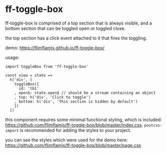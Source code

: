 # ff-toggle-box 

ff-toggle-box is comprised of a top section that is always visible, and a bottom section that can be toggled open or toggled close.

the top section has a click event attached to it that fires the toggling.

demo: https://flimflamjs.github.io/ff-toggle-box/

usage:

```es6
import toggleBox from 'ff-toggle-box'

const view = state =>
  h('div', [
    toggleBox({ 
      id: 'tb1'
    , open$: state.open$ // should be a stream containing an object
    , top: h('div', 'Click to toggle')
    , bottom: h('div', 'This section is hidden by default')
    })
  ])
```

this component requires some minimal functional styling, which is included: https://github.com/flimflamjs/ff-toggle-box/blob/master/index.css. `postcss-import` is recommended for adding the styles to your project.

you can see the styles which were used for the demo here: https://github.com/flimflamjs/ff-toggle-box/blob/master/page.css


